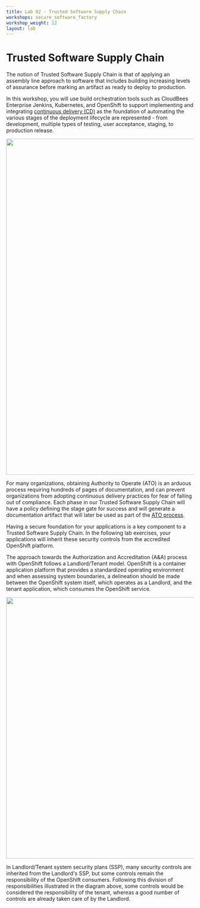 ```yaml
---
title: Lab 02 - Trusted Software Supply Chain
workshops: secure_software_factory
workshop_weight: 12
layout: lab
---
```


# Trusted Software Supply Chain
The notion of Trusted Software Supply Chain is that of applying an assembly line approach to software that includes building increasing levels of assurance before marking an artifact as ready to deploy to production.

In this workshop, you will use build orchestration tools such as CloudBees Enterprise Jenkins, Kubernetes, and OpenShift to support implementing and integrating [continuous delivery (CD)][1] as the foundation of automating the various stages of the deployment lifecycle are represented - from development, multiple types of testing, user acceptance, staging, to production release.

<img src="../images/trusted_software_supply_chain.png" width="900" />

For many organizations, obtaining Authority to Operate (ATO) is an arduous process requiring hundreds of pages of documentation, and can prevent organizations from adopting continuous delivery practices for fear of falling out of compliance. Each phase in our Trusted Software Supply Chain will have a policy defining the stage gate for success and will generate a documentation artifact that will later be used as part of the [ATO process][2].

Having a secure foundation for your applications is a key component to a Trusted Software Supply Chain. In the following lab exercises, your applications will inherit these security controls from the accredited OpenShift platform.

The approach towards the Authorization and Accreditation (A&A) process with OpenShift follows a Landlord/Tenant model. OpenShift is a container application platform that provides a standardized operating environment and when assessing system boundaries, a delineation should be made between the OpenShift system itself, which operates as a Landlord, and the tenant application, which consumes the OpenShift service.

<img src="../images/security_inheritance_model.png" width="700" />

In Landlord/Tenant system security plans (SSP), many security controls are inherited from the Landlord's SSP, but some controls remain the responsibility of the OpenShift consumers. Following this division of responsibilities illustrated in the diagram above, some controls would be considered the responsibility of the tenant, whereas a good number of controls are already taken care of by the Landlord.

[1]: https://en.wikipedia.org/wiki/Continuous_delivery
[2]: https://cloud.gov/docs/compliance/ato-process/
